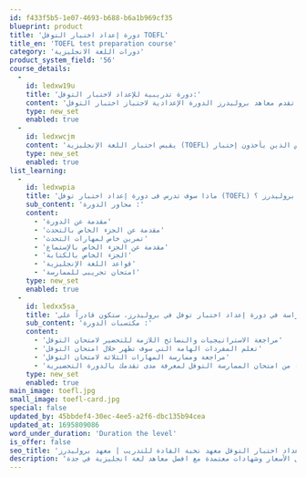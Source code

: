 ```yaml
---
id: f433f5b5-1e07-4693-b688-b6a1b969cf35
blueprint: product
title: 'دورة إعداد اختبار التوفل TOEFL'
title_en: 'TOEFL test preparation course'
category: 'دورات اللغة الانجليزية'
product_system_field: '56'
course_details:
  -
    id: ledxw19u
    title: 'دورة تدريبية للإعداد لاختبار التوفل:'
    content: 'تقدم معاهد بروليدرز الدورة الإعدادية لاجتياز اختبار التوفل TOEFL الذي يهدف إلى مساعدة الطلاب على اكتساب المهارات والثقة اللازمة للحصول على درجة عالية للمتقدم لاختبارت التوفل الجديد.'
    type: new_set
    enabled: true
  -
    id: ledxwcjm
    content: 'يقيس اختبار اللغة الإنجليزية (TOEFL) قدرة غير الناطقين باللغة الإنجليزية على استخدام وفهم اللغة الإنجليزية، والكتابة والاستماع في محيط الكلية والجامعة، معظم الناس الذين يأخذون إختبار TOEFL يخططون للدراسة في الكليات والجامعات، حيث التدريس باللغة الإنجليزية وبالإضافة إلى ذلك، فإن العديد من الوكالات الحكومية، وبرامج المنح الدراسية، ومنح التراخيص، تستخدم وكالات التصديق على درجة التوفل لتقييم الكفاءة في اللغة الانجليزية.'
    type: new_set
    enabled: true
list_learning:
  -
    id: ledxwpia
    title: 'ماذا سوف تدرس فى دورة إعداد اختبار توفل (TOEFL) من معاهد بروليدرز ؟'
    sub_content: 'محاور الدورة :'
    content:
      - 'مقدمة عن الدورة'
      - 'مقدمة عن الجزء الخاص بالتحدث'
      - 'تمرين خاص لمهارات التحدث'
      - 'مقدمة عن الجزء الخاص بالإستماع'
      - 'الجزء الخاص بالكتابة'
      - 'قواعد اللغة الإنجليزية'
      - 'امتحان تجريبى للممارسة'
    type: new_set
    enabled: true
  -
    id: ledxx5sa
    title: 'عند الإنتهاء من الدراسة في دورة إعداد اختبار توفل في بروليدرز، ستكون قادراً على:'
    sub_content: 'مكتسبات الدورة :'
    content:
      - 'مراجعة الاستراتيجيات والنصائح اللازمة للتحضير لامتحان التوفل'
      - 'تعلم المفردات الهامة التي سوف تظهر خلال امتحان التوفل'
      - 'مراجعة وممارسة المهارات الثلاثة لامتحان التوفل'
      - 'القيام باستكمال أجزاء من امتحان الممارسة التوفل لمعرفة مدى تقدمك بالدورة التحضيرية.'
    type: new_set
    enabled: true
main_image: toefl.jpg
small_image: toefl-card.jpg
special: false
updated_by: 45bbdef4-30ec-4ee5-a2f6-dbc135b94cea
updated_at: 1695809086
word_under_duration: 'Duration the level'
is_offer: false
seo_title: 'معاهد لغة انجليزية في جدة | دورة الاعداد اختبار التوفل معهد نخبة القادة للتدريب | معهد بروليدرز'
description: 'أفضل المدربين المختصين في اجتياز اختبار التوفل للقسمين الرجالي والنسائي بأفضل الأسعار وشهادات معتمدة مع افضل معاهد لغة انجليزية في جدة'
---
```

